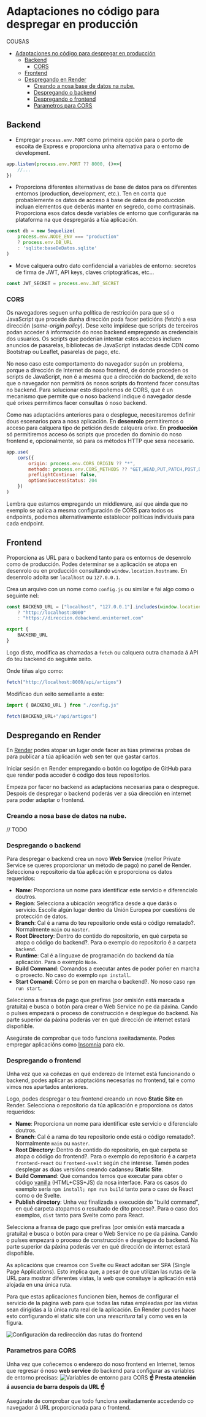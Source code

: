 # Adaptaciones no código para despregar en producción
 
COUSAS

<!-- TOC -->

- [Adaptaciones no código para despregar en producción](#adaptaciones-no-código-para-despregar-en-producción)
  - [Backend](#backend)
    - [CORS](#cors)
  - [Frontend](#frontend)
  - [Despregando en Render](#despregando-en-render)
    - [Creando a nosa base de datos na nube.](#creando-a-nosa-base-de-datos-na-nube)
    - [Despregando o backend](#despregando-o-backend)
    - [Despregando o frontend](#despregando-o-frontend)
    - [Parametros para CORS](#parametros-para-cors)

<!-- /TOC -->


## Backend
* Empregar `process.env.PORT` como primeira opción para o porto de escoita de Express e proporciona unha alternativa para o entorno de development.
```js
app.listen(process.env.PORT ?? 8000, ()=>{
    //...
})
```
* Proporciona diferentes alternativas de base de datos para os diferentes entornos (production, development, etc.). Ten en conta que probablemente os datos de acceso á base de datos de producción incluan elementos que deberás manter en segredo, como contrasinais. Proporciona esos datos desde variables de entorno que configurarás na plataforma na que despregarás a túa aplicación.
```js
const db = new Sequelize(
    process.env.NODE_ENV === "production"
    ? process.env.DB_URL
    : 'sqlite:baseDeDatos.sqlite'
)
```
* Move calquera outro dato confidencial a variables de entorno: secretos de firma de JWT, API keys, claves criptográficas, etc...
```js
const JWT_SECRET = process.env.JWT_SECRET
```

### CORS
Os navegadores seguen unha política de restricción para que só o JavaScript que procede dunha dirección poda facer peticións (fetch) a esa dirección (_same-origin policy_). Dese xeito impídese que scripts de terceiros podan acceder á información do noso backend empregando as credenciais dos usuarios. Os scripts que poderían intentar estos accesos incluen anuncios de pasarelas, bibliotecas de JavaScript instadas desde CDN como Bootstrap ou Leaflet, pasarelas de pago, etc.

No noso caso este comportamento do navegador supón un problema, porque a dirección de Internet do noso frontend, de donde proceden os scripts de JavaScript, non é a mesma que a dirección do backend, de xeito que o navegador non permitirá ós nosos scripts do frontend facer consultas no backend. Para solucionar esto dispoñemos de CORS, que é un mecanismo que permite que o noso backend indique ó navegador desde qué orixes permitimos facer consultas ó noso backend.

Como nas adaptacións anteriores para o desplegue, necesitaremos definir dous escenarios para a nosa aplicación. En __desenrolo__ permitiremos o acceso para calquera tipo de petición desde calquera orixe. En __producción__ só permitiremos acceso ós scripts que proceden do dominio do noso frontend e, opcionalmente, só para os métodos HTTP que sexa necesario.

```js
app.use(
    cors({
        origin: process.env.CORS_ORIGIN ?? "*",
        methods: process.env.CORS_METHODS ?? "GET,HEAD,PUT,PATCH,POST,DELETE",
        preflightContinue: false,
        optionsSuccessStatus: 204
    })
)
```

Lembra que estamos empregando un middleware, así que ainda que no exemplo se aplica a mesma configuración de CORS para todos os endpoints, podemos alternativamente establecer políticas individuais para cada endpoint.

## Frontend
Proporciona as URL para o backend tanto para os entornos de desenrolo como de producción. Podes determinar se a aplicación se atopa en desenrolo ou en producción consultando `window.location.hostname`. En desenrolo adoita ser `localhost` ou `127.0.0.1`.

Crea un arquivo con un nome como `config.js` ou similar e fai algo como o seguinte nel:
```js
const BACKEND_URL = ["localhost", "127.0.0.1"].includes(window.location.hostname)
    ? "http://localhost:8000"
    : "https://direccion.dobackend.eninternet.com"

export {
    BACKEND_URL
}
```
Logo disto, modifica as chamadas a `fetch` ou calquera outra chamada á API do teu backend do seguinte xeito.

Onde tiñas algo como:
```js
fetch("http://localhost:8000/api/artigos")
```
Modifícao dun xeito semellante a este:
```js
import { BACKEND_URL } from "./config.js"

fetch(BACKEND_URL+"/api/artigos")
```

## Despregando en Render

En [Render](https://render.com) podes atopar un lugar onde facer as túas primeiras probas de para publicar a túa aplicación web sen ter que gastar cartos.

Iniciar sesión en Render empregando o botón co logotipo de GitHub para que render poda acceder ó código dos teus repositorios.

Empeza por facer no backend as adaptacións necesarias para o despregue. Despois de despregar o backend poderás ver a súa dirección en internet para poder adaptar o frontend.

### Creando a nosa base de datos na nube.

// TODO

### Despregando o backend
Para despregar o backend crea un novo __Web Service__ (mellor Private Service se queres proporcionar un método de pago) no panel de Render. Selecciona o repositorio da túa aplicación e proporciona os datos requeridos:
* __Name__: Proporciona un nome para identificar este servicio e diferencialo doutros.
* __Region__: Selecciona a ubicación xeográfica desde a que darás o servicio. Escolle algún lugar dentro da Unión Europea por cuestións de protección de datos.
* __Branch__: Cal é a rama do teu repositorio onde está o código rematado?. Normalmente `main` ou `master`.
* __Root Directory__: Dentro do contido do repositorio, en qué carpeta se atopa o código do backend?. Para o exemplo do repositorio é a carpeta `backend`.
* __Runtime__: Cal é a linguaxe de programación do backend da túa aplicación. Para o exemplo `Node`.
* __Build Command__: Comandos a executar antes de poder poñer en marcha o proxecto. No caso do exemplo `npm install`.
* __Start Comand__: Cómo se pon en marcha o backend?. No noso caso `npm run start`.

Selecciona a franxa de pago que prefiras (por omisión está marcada a gratuita) e busca o botón para crear o Web Service no pe da páxina. Cando o pulses empezará o proceso de construcción e desplegue do backend. Na parte superior da páxina poderás ver en qué dirección de internet estará dispoñible.

Asegúrate de comprobar que todo funciona axeitadamente. Podes empregar aplicacións como [Insomnia](https://insomnia.rest/) para elo.

### Despregando o frontend

Unha vez que xa coñezas en qué enderezo de Internet está funcionando o backend, podes aplicar as adaptacións necesarias no frontend, tal e como vimos nos apartados anteriores.

Logo, podes despregar o teu frontend creando un novo __Static Site__ en Render. Selecciona o repositorio da túa aplicación e proporciona os datos requeridos:

* __Name__: Proporciona un nome para identificar este servicio e diferencialo doutros.
* __Branch__: Cal é a rama do teu repositorio onde está o código rematado?. Normalmente `main` ou `master`.
* __Root Directory__: Dentro do contido do repositorio, en qué carpeta se atopa o código do frontend?. Para o exemplo do repositorio é a carpeta `frontend-react` ou `frontend-svelt` según che interese. Tamén podes desplegar as dúas versións creando cadanseu __Static Site__.
* __Build Command__: Qué comandos temos que executar para obter o código [vanilla](https://en.wikipedia.org/wiki/Vanilla_software) (HTML+CSS+JS) da nosa interface. Para os casos do exemplo sería `npm install; npm run build` tanto para o caso de React como o de Svelte.
* __Publish directory__: Unha vez finalizada a execución do "build command", en qué carpeta atopamos o resultado de dito proceso?. Para o caso dos exemplos, `dist` tanto para Svelte como para React.

Selecciona a franxa de pago que prefiras (por omisión está marcada a gratuita) e busca o botón para crear o Web Service no pe da páxina. Cando o pulses empezará o proceso de construcción e desplegue do backend. Na parte superior da páxina poderás ver en qué dirección de internet estará dispoñible.

As aplicacións que creamos con Svelte ou React adoitan ser SPA (Single Page Applications). Esto implica que, a pesar de que utilizan las rutas de la URL para mostrar diferentes vistas, la web que consituye la aplicación está alojada en una única ruta.

Para que estas aplicaciones funcionen bien, hemos de configurar el servicio de la página web para que todas las rutas empleadas por las vistas sean dirigidas a la única ruta real de la aplicación. En Render puedes hacer esto configurando el static site con una _reescritura_ tal y como ves en la figura.

![Configuración da redirección das rutas do frontend](./resources/redirection.png)

### Parametros para CORS

Unha vez que coñecemos o enderezo do noso frontend en Internet, temos que regresar ó noso __web service__ do backend para configurar as variables de entorno precisas:
![Variables de entorno para CORS](./resources/CORS.png)
__☝️ Presta atención á ausencia de barra despois da URL ☝️__

Asegúrate de comprobar que todo funciona axeitadamente accedendo co navegador á URL proporcionada para o frontend.
